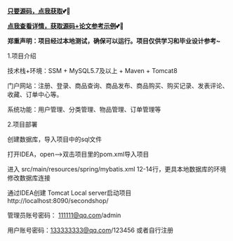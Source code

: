 **[只要源码，点我获取](https://x-x.fun/e/IC34b6eae0T01)💕🤞**

**[点我查看详情，获取源码+论文参考示例](http://blog.cyrobot.top/blog/article/161)💕🤞** 

 **郑重声明：项目经过本地测试，确保可以运行。项目仅供学习和毕业设计参考~** 


1.项目介绍

技术栈+环境：SSM + MySQL5.7及以上 + Maven + Tomcat8

门户网站：注册、登录、商品查询、商品发布、商品购买、购买记录、发表评论、收藏、订单中心等。

系统功能：用户管理、分类管理、物品管理、订单管理等

2.项目部署

创建数据库，导入项目中的sql文件

打开IDEA，open——>双击项目里的pom.xml导入项目

进入 src/main/resources/spring/mybatis.xml 12-14行，更具本地数据库的环境修改数据库连接

通过IDEA创建 Tomcat Local server启动项目 http://localhost:8090/secondshop/

管理员账号密码： 111111@qq.com/admin

用户账号密码：133333333@qq.com/123456 或者自行注册
